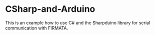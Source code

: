 CSharp-and-Arduino
==================

This is an example how to use C# and the Sharpduino library for serial communication with FIRMATA. 
